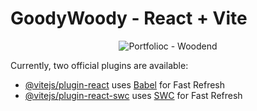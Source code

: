 # GoodyWoody  -  React + Vite

<div style="text-align: center;">
  <img src="https://github.com/SuranSandeepa/goodywoody/assets/74088854/a19ddaa0-a74d-48d8-bf7f-92df3c3dbde1" alt="Portfolioc - Woodend">
</div>







Currently, two official plugins are available:

- [@vitejs/plugin-react](https://github.com/vitejs/vite-plugin-react/blob/main/packages/plugin-react/README.md) uses [Babel](https://babeljs.io/) for Fast Refresh
- [@vitejs/plugin-react-swc](https://github.com/vitejs/vite-plugin-react-swc) uses [SWC](https://swc.rs/) for Fast Refresh
